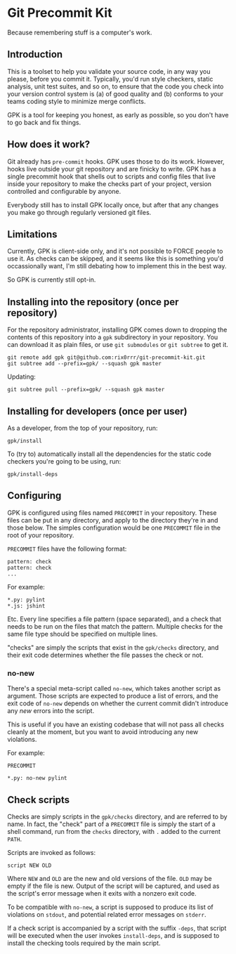 # Git Precommit Kit

Because remembering stuff is a computer's work.

## Introduction

This is a toolset to help you validate your source code, in any way you please,
before you commit it. Typically, you'd run style checkers, static analysis,
unit test suites, and so on, to ensure that the code you check into your
version control system is (a) of good quality and (b) conforms to your teams
coding style to minimize merge conflicts.

GPK is a tool for keeping you honest, as early as possible, so you don't have
to go back and fix things.

## How does it work?

Git already has `pre-commit` hooks. GPK uses those to do its work. However,
hooks live outside your git repository and are finicky to write. GPK has a
single precommit hook that shells out to scripts and config files that live
inside your repository to make the checks part of your project, version
controlled and configurable by anyone. 

Everybody still has to install GPK locally once, but after that any changes you
make go through regularly versioned git files.

## Limitations

Currently, GPK is client-side only, and it's not possible to FORCE people to
use it. As checks can be skipped, and it seems like this is something you'd
occassionally want, I'm still debating how to implement this in the best way.

So GPK is currently still opt-in.

## Installing into the repository (once per repository)

For the repository administrator, installing GPK comes down to dropping the
contents of this repository into a `gpk` subdirectory in your repository.  You
can download it as plain files, or use `git submodules` or `git subtree` to get
it.

    git remote add gpk git@github.com:rix0rrr/git-precommit-kit.git
    git subtree add --prefix=gpk/ --squash gpk master

Updating:

    git subtree pull --prefix=gpk/ --squash gpk master

## Installing for developers (once per user)

As a developer, from the top of your repository, run:

    gpk/install

To (try to) automatically install all the dependencies for the static code
checkers you're going to be using, run:

    gpk/install-deps

## Configuring

GPK is configured using files named `PRECOMMIT` in your repository. These files
can be put in any directory, and apply to the directory they're in and those
below. The simples configuration would be one `PRECOMMIT` file in the root of
your repository.

`PRECOMMIT` files have the following format:

    pattern: check
    pattern: check
    ...

For example:

    *.py: pylint
    *.js: jshint

Etc. Every line specifies a file pattern (space separated), and a check that
needs to be run on the files that match the pattern. Multiple checks for the
same file type should be specified on multiple lines.

"checks" are simply the scripts that exist in the `gpk/checks` directory, and
their exit code determines whether the file passes the check or not.

### no-new

There's a special meta-script called `no-new`, which takes another script as
argument. Those scripts are expected to produce a list of errors, and the exit
code of `no-new` depends on whether the current commit didn't introduce any
_new_ errors into the script.

This is useful if you have an existing codebase that will not pass all checks
cleanly at the moment, but you want to avoid introducing any new violations.

For example:

`PRECOMMIT`

    *.py: no-new pylint

## Check scripts

Checks are simply scripts in the `gpk/checks` directory, and are referred to by
name. In fact, the "check" part of a `PRECOMMIT` file is simply the start of a
shell command, run from the `checks` directory, with `.` added to the current
`PATH`.

Scripts are invoked as follows:

    script NEW OLD 

Where `NEW` and `OLD` are the new and old versions of the file. `OLD` may be
empty if the file is new. Output of the script will be captured, and used as
the script's error message when it exits with a nonzero exit code.

To be compatible with `no-new`, a script is supposed to produce its list of
violations on `stdout`, and potential related error messages on `stderr`.

If a check script is accompanied by a script with the suffix `-deps`, that
script will be executed when the user invokes `install-deps`, and is supposed
to install the checking tools required by the main script.
